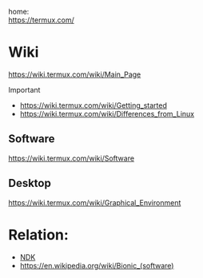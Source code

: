 home:  
https://termux.com/

# Wiki
https://wiki.termux.com/wiki/Main_Page

Important
- https://wiki.termux.com/wiki/Getting_started
- https://wiki.termux.com/wiki/Differences_from_Linux

## Software
https://wiki.termux.com/wiki/Software

## Desktop
https://wiki.termux.com/wiki/Graphical_Environment

# Relation:
- [NDK](https://developer.android.com/ndk)
- https://en.wikipedia.org/wiki/Bionic_(software)
